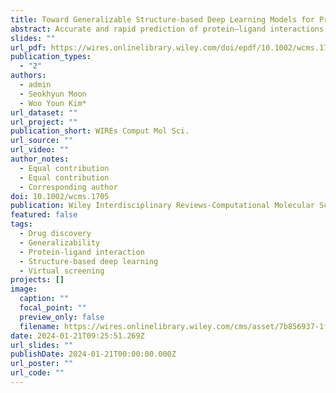 ```yaml
---
title: Toward Generalizable Structure-based Deep Learning Models for Protein–ligand Interaction Prediction: Challenges and Strategies
abstract: Accurate and rapid prediction of protein–ligand interactions (PLIs) is the fundamental challenge of drug discovery. Deep learning methods have been harnessed for this purpose, yet the insufficient generalizability of PLI prediction prevents their broader impact on practical applications. Here, we highlight the significance of PLI model generalizability by conceiving PLIs as a function defined on infinitely diverse protein–ligand pairs and binding poses. To delve into the generalization challenges within PLI predictions, we comprehensively explore the evaluation strategies to assess the generalizability fairly. Moreover, we categorize structure-based PLI models with leveraged strategies for learning generalizable features from structure-based PLI data. Finally, we conclude the review by emphasizing the need for accurate pose-predicting methods, which is a prerequisite for more accurate PLI predictions.
slides: ""
url_pdf: https://wires.onlinelibrary.wiley.com/doi/epdf/10.1002/wcms.1705
publication_types:
  - "2"
authors:
  - admin
  - Seokhyun Moon
  - Woo Youn Kim*
url_dataset: ""
url_project: ""
publication_short: WIREs Comput Mol Sci.
url_source: ""
url_video: ""
author_notes:
  - Equal contribution
  - Equal contribution
  - Corresponding author
doi: 10.1002/wcms.1705
publication: Wiley Interdisciplinary Reviews-Computational Molecular Science
featured: false
tags:
  - Drug discovery
  - Generalizability
  - Protein-ligand interaction
  - Structure-based deep learning
  - Virtual screening
projects: []
image:
  caption: ""
  focal_point: ""
  preview_only: false
  filename: https://wires.onlinelibrary.wiley.com/cms/asset/7b856937-1f37-4991-8cbc-b483dbec95ce/wcms1705-toc-0001-m.png
date: 2024-01-21T09:25:51.269Z
url_slides: ""
publishDate: 2024-01-21T00:00:00.000Z
url_poster: ""
url_code: ""
---
```

